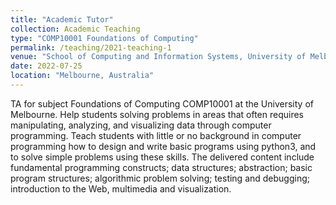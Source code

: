 ```yaml
---
title: "Academic Tutor"
collection: Academic Teaching
type: "COMP10001 Foundations of Computing"
permalink: /teaching/2021-teaching-1
venue: "School of Computing and Information Systems, University of Melbourne"
date: 2022-07-25
location: "Melbourne, Australia"
---
```

TA for subject Foundations of Computing COMP10001 at the University of Melbourne. Help students solving problems in areas that often requires manipulating, analyzing, and visualizing data through computer programming. Teach students with little or no background in computer programming how to design and write basic programs using python3, and to solve simple problems using these skills. The delivered content include fundamental programming constructs; data structures; abstraction; basic program structures; algorithmic problem solving; testing and debugging; introduction to the Web, multimedia and visualization.
